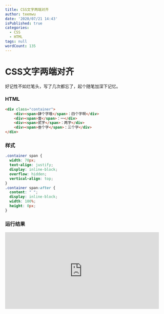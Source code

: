 ```yaml
---
title: CSS文字两端对齐
author: teemwu
date: '2020/07/21 14:43'
isPublished: true
categories:
  - CSS
  - HTML
tags: null
wordCount: 135
---
```


# CSS文字两端对齐

好记性不如烂笔头，写了几次都忘了，起个随笔加深下记忆。

### HTML

```html
<div class="container">
    <div><span>肆个字哦</span>：四个字啊</div>
    <div><span>壹</span>：一</div>
    <div><span>贰字</span>：两字</div>
    <div><span>叁个字</span>：三个字</div>
</div>
```

### 样式

```css
.container span {
  width: 70px;
  text-align: justify;
  display: inline-block;
  overflow: hidden;
  vertical-align: top;
}
.container span:after {
  content: " ";
  display: inline-block;
  width: 100%;
  height: 0px;
}
```
### 运行结果
<iframe height="251" style="width: 100%;" scrolling="no" title="OJMrwrm" src="https://codepen.io/nooby/embed/OJMrwrm?height=251&theme-id=light&default-tab=result" frameborder="no" allowtransparency="true" allowfullscreen="true">
  See the Pen <a href='https://codepen.io/nooby/pen/OJMrwrm'>OJMrwrm</a> by Teemwu
  (<a href='https://codepen.io/nooby'>@nooby</a>) on <a href='https://codepen.io'>CodePen</a>.
</iframe>
